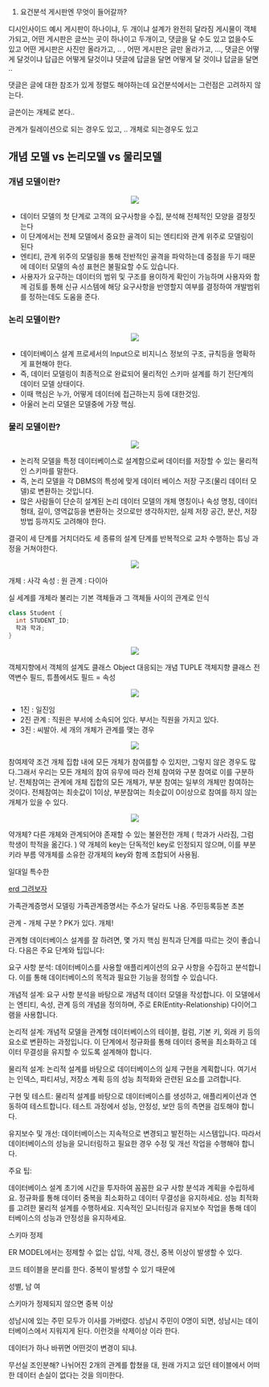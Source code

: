 1. 요건분석
게시판엔 무엇이 들어갈까?

디시인사이드 예시
게시판이 하나이냐, 두 개이냐 설계가 완전히 달라짐
게시물이 객체가되고, 어떤 게시판은 글쓰는 곳이 하나이고 두개이고, 댓글을 달 수도 있고 없을수도 있고
어떤 게시판은 사진만 올라가고, .. , 어떤 게시판은 글만 올라가고, ..., 댓글은 어떻게 달것이냐 답급은 어떻게 달것이냐 댓글에 답글을 달면 어떻게 달 것이냐
답글을 달면 ..

댓글은 글에 대한 참조가 있게 정렬도 해야하는데 요건분석에서는 그런점은 고려하지 않는다.

글쓴이는 개체로 본다..

관계가 릴레이션으로 되는 경우도 있고, .. 개체로 되는경우도 있고

## 개념 모델 vs 논리모델 vs 물리모델

### 개념 모델이란?

<div align="center">
<img src="https://user-images.githubusercontent.com/97272787/233874934-d447309e-3832-49c1-bb04-41285fda50a7.png">
</div>

- 데이터 모델의 첫 단계로 고객의 요구사항을 수집, 분석해 전체적인 모양을 결정짓는다
- 이 단계에서는 전체 모델에서 중요한 골격이 되는 엔티티와 관계 위주로 모델링이 된다
- 엔티티, 관계 위주의 모델링을 통해 전반적인 골격을 파악하는데 중점을 두기 때문에 데이터 모델의 속성 표현은 불필요할 수도 있습니다.
- 사용자가 요구하는 데이터의 범위 및 구조를 용이하게 확인이 가능하며 사용자와 함께 검토를 통해 신규 시스템에 해당 요구사항을 반영할지 여부를 결정하여 개발범위를 정하는데도 도움을 준다.

### 논리 모델이란?

<div align="center">
<img src="https://user-images.githubusercontent.com/97272787/233874942-b3d93c32-c0e6-4ddf-a936-54a5224c6109.png">
</div>

- 데이터베이스 설계 프로세서의 Input으로 비지니스 정보의 구조, 규칙등을 명확하게 표현해야 한다.
- 즉, 데이터 모델링이 최종적으로 완료되어 물리적인 스키마 설계를 하기 전단계의 데이터 모델 상태이다.
- 이때 핵심은 누가, 어떻게 데이터에 접근하는지 등에 대한것임.
- 아울러 논리 모델은 모델중에 가장 핵심.

### 물리 모델이란?

<div align="center">
<img src="https://user-images.githubusercontent.com/97272787/233874947-93a189ca-f99b-42f5-be13-6b73b4722388.png">
</div>

- 논리적 모델을 특정 데이터베이스로 설계함으로써 데이터를 저장할 수 있는 물리적인 스키마를 말한다.
- 즉, 논리 모델을 각 DBMS의 특성에 맞게 데이터 베이스 저장 구조(물리 데이터 모델)로 변환하는 것입니다.
- 많은 사람들이 단순히 설계된 논리 데이터 모델의 개체 명칭이나 속성 명칭, 데이터 형태, 길이, 영역값등을 변환하는 것으로만 생각하지만, 실제 저장 공간, 분산, 저장 방법 등까지도 고려해야 한다.

결국이 세 단계를 거치더라도 세 종류의 설계 단계를 반복적으로 교차 수행하는 튜닝 과정을 거쳐야한다.

<div align="center">
  <img src="https://user-images.githubusercontent.com/97272787/233876631-aa7dc8c1-ad69-499a-992a-01c86e15454c.png">
</div>

개체 : 사각
속성 : 원
관계 : 다이아

실 세계를 개체라 불리는 기본 객체들과 그 객체들 사이의 관계로 인식

```java
class Student {
  int STUDENT_ID;
  학과 학과;
}
```

<div align="center">
  <img src="https://user-images.githubusercontent.com/97272787/233879953-23f6b00c-1d81-4ba6-b436-426d48d4ede7.png">
</div>

객체지향에서 객체의 설계도 클래스 Object 대응되는 개념 TUPLE
객체지향 클래스 전역변수 필드, 튜플에서도 필드 = 속성

<div align="center">
  <img src="https://user-images.githubusercontent.com/97272787/233878823-dea2e871-1fc3-4c14-869e-1ce07c86327f.png">
</div>

- 1진 : 일진임
- 2진 관계 : 직원은 부서에 소속되어 있다. 부서는 직원을 가지고 있다.
- 3진 : 씨발아. 세 개의 개체가 관계를 맺는 경우

<div align="center">
  <img src="https://user-images.githubusercontent.com/97272787/233879539-56388cb3-bbfe-4df4-8594-33e087eb11d8.png">
</div>

참여제약 조건
개체 집합 내에 모든 개체가 참여를할 수 있지만, 그렇지 않은 경우도 많다.그래서 우리는 모든 개체의 참여 유무에 따라 전체 참여와 구분 참여로 이를 구분하낟. 전체참여는 관계에 개체 집합의 모든 개체가, 부분 참여는 일부의 개체만 참여하는 것이다. 전체참여는 최솟값이 1이상, 부분참여는 최솟값이 0이상으로 참여를 하지 않는 개체가 있을 수 있다.

<div align="center">
  <img src="https://user-images.githubusercontent.com/97272787/233880792-c7869f55-15b6-4fde-ae03-1b8cb0a861b2.png">
</div>

약개체?
다른 개체와 관계되어야 존재할 수 있는 불완전한 개체 ( 학과가 사라짐, 그럼 학생이 학적을 옮긴다. )
약 개체의 key는 단독적인 key로 인정되지 않으며, 이를 부분키라 부름
약개체를 소유한 강개체의 key와 함께 조합되어 사용됨.

일대일
특수한

<a href="https://aquerytool.com/">erd 그려보자</a>

가족관계증명서 모델링
가족관계증명서는 주소가 달라도 나옴. 주민등록등본 초본

관계 - 개체 구분 ?
PK가 있다. 개체!

관계형 데이터베이스 설계를 잘 하려면, 몇 가지 핵심 원칙과 단계를 따르는 것이 좋습니다. 다음은 주요 단계와 팁입니다:

요구 사항 분석: 데이터베이스를 사용할 애플리케이션의 요구 사항을 수집하고 분석합니다. 이를 통해 데이터베이스의 목적과 필요한 기능을 정의할 수 있습니다.

개념적 설계: 요구 사항 분석을 바탕으로 개념적 데이터 모델을 작성합니다. 이 모델에서는 엔티티, 속성, 관계 등의 개념을 정의하며, 주로 ER(Entity-Relationship) 다이어그램을 사용합니다.

논리적 설계: 개념적 모델을 관계형 데이터베이스의 테이블, 컬럼, 기본 키, 외래 키 등의 요소로 변환하는 과정입니다. 이 단계에서 정규화를 통해 데이터 중복을 최소화하고 데이터 무결성을 유지할 수 있도록 설계해야 합니다.

물리적 설계: 논리적 설계를 바탕으로 데이터베이스의 실제 구현을 계획합니다. 여기서는 인덱스, 파티셔닝, 저장소 계획 등의 성능 최적화와 관련된 요소를 고려합니다.

구현 및 테스트: 물리적 설계를 바탕으로 데이터베이스를 생성하고, 애플리케이션과 연동하여 테스트합니다. 테스트 과정에서 성능, 안정성, 보안 등의 측면을 검토해야 합니다.

유지보수 및 개선: 데이터베이스는 지속적으로 변경되고 발전하는 시스템입니다. 따라서 데이터베이스의 성능을 모니터링하고 필요한 경우 수정 및 개선 작업을 수행해야 합니다.

주요 팁:

데이터베이스 설계 초기에 시간을 투자하여 꼼꼼한 요구 사항 분석과 계획을
 수립하세요.
정규화를 통해 데이터 중복을 최소화하고 데이터 무결성을 유지하세요.
성능 최적화를 고려한 물리적 설계를 수행하세요.
지속적인 모니터링과 유지보수 작업을 통해 데이터베이스의 성능과 안정성을 유지하세요.

스키마 정제

ER MODEL에서는 정제할 수 없는
삽입, 삭제, 갱신, 중복 이상이 발생할 수 있다.

코드 테이블을 분리를 한다. 중복이 발생할 수 있기 때문에

성별, 남 여

스키마가 정제되지 않으면 중복 이상

성남시에 있는 주민 모두가 이사를 가버렸다. 성남시 주민이 0명이 되면, 성남시는 데이터베이스에서 지워지게 된다. 이런것을 삭제이상 이라 한다.

데이터가 하나 바뀌면 어떤것이 변경이 되냐.


무선실 조인분해?
나뉘어진 2개의 관계를 합쳤을 대, 원래 가지고 있던 테이블에서 어떠한 데이터 손실이 없다는 것을 의미한다.


